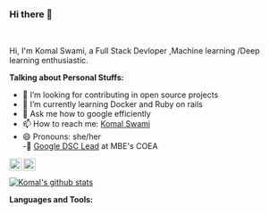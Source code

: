 

### Hi there 👋

<br/>

Hi, I'm Komal Swami, a Full Stack Devloper ,Machine learning /Deep learning enthusiastic.
  
**Talking about Personal Stuffs:**

- 🔭 I’m looking for contributing in open source projects
- 🌱 I’m currently learning Docker and Ruby on rails
- 💬 Ask me how to google efficiently
- 📫 How to reach me: [Komal Swami](https://www.linkedin.com/in/komal-swami-4a539117a)
- 😄 Pronouns: she/her <br/>
-📌 [Google DSC Lead](https://developers.google.com/community/dsc) at MBE's COEA



<a href="https://www.linkedin.com/in/komal-swami-4a539117a/">
  <img align="left" alt="Komal's Linkedin" width="22px" src="https://cdn.jsdelivr.net/npm/simple-icons@v3/icons/linkedin.svg" />
</a>
<a href="https://github.com/komalswami">
  <img align="left" alt="Komal's Github" width="22px" src="https://cdn.jsdelivr.net/npm/simple-icons@v3/icons/github.svg" />
</a>
<br/>
<br/>
<a href="https://github.com/komalswami">
 <img align="center" src="https://github-readme-stats.vercel.app/api?username=komalswami&show_icons=true&theme=dracula&line_height=27" alt="Komal's github stats"/>
</a>



**Languages and Tools:**  






